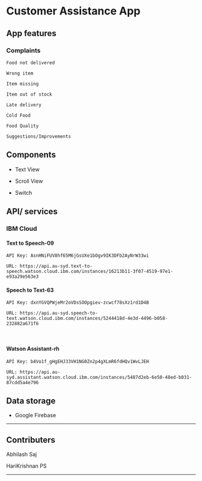 # Customer Assistance App

## App features

### Complaints

    Food not delivered
    
    Wrong item
    
    Item missing
    
    Item out of stock
    
    Late delivery
    
    Cold Food
    
    Food Quality
    
    Suggestions/Improvements


## Components 

* Text View

* Scroll View

* Switch


## API/ services

### IBM Cloud 

#### Text to Speech-09

    API Key: AsnHNiFUV8hf65M6jGsUXe1bOgv9IK3DFb2AyNrW33wi
    
    URL: https://api.au-syd.text-to-speech.watson.cloud.ibm.com/instances/16213b11-3f07-4519-97e1-e93a29e563e3

#### Speech to Text-63

    API Key: dxnYGVQPWjeMr2oVDsSOOpgiev-zcwcf78sXz1rd1D4B
    
    URL: https://api.au-syd.speech-to-text.watson.cloud.ibm.com/instances/5244418d-4e3d-4496-b058-232882a671f6


​    
#### Watson Assistant-rh

    API Key: b4Vo1f_gHgEHJ33VH1NG0Zn2p4gXLmR6fdHQv1WvLJEH
    
    URL: https://api.au-syd.assistant.watson.cloud.ibm.com/instances/5487d2eb-6e50-48ed-b031-87cdd5a4e796

## Data storage

* Google Firebase

------

## Contributers
Abhilash Saj

HariKrishnan PS

------
